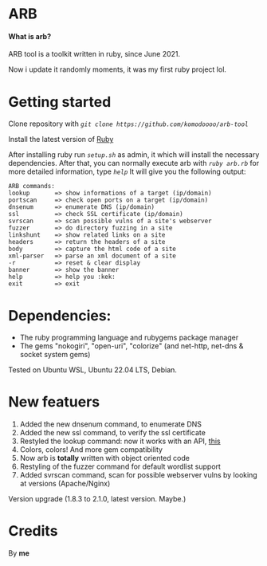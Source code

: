 # ARB 
#### What is arb? 

ARB tool is a toolkit written in ruby, since June 2021.

Now i update it randomly moments, it was my first ruby project lol.

# Getting started
Clone repository with _`git clone https://github.com/komodoooo/arb-tool`_

Install the latest version of [Ruby](https://www.ruby-lang.org/en/downloads/)

After installing ruby run _`setup.sh`_ as admin, it which will install the necessary dependencies. After that, you can normally execute arb with _`ruby arb.rb`_ for more detailed information, type _`help`_
It will give you the following output:

```
ARB commands:
lookup       => show informations of a target (ip/domain)
portscan     => check open ports on a target (ip/domain)
dnsenum      => enumerate DNS (ip/domain)
ssl          => check SSL certificate (ip/domain)
svrscan      => scan possible vulns of a site's webserver
fuzzer       => do directory fuzzing in a site
linkshunt    => show related links on a site
headers      => return the headers of a site
body         => capture the html code of a site
xml-parser   => parse an xml document of a site
-r           => reset & clear display
banner       => show the banner
help         => help you :kek:
exit         => exit
```

# Dependencies:

- The ruby programming language and rubygems package manager
- The gems "nokogiri", "open-uri", "colorize" (and net-http, net-dns & socket system gems)

Tested on Ubuntu WSL, Ubuntu 22.04 LTS, Debian.

# New featuers
1) Added the new dnsenum command, to enumerate DNS
2) Added the new ssl command, to verify the ssl certificate
3) Restyled the lookup command: now it works with an API, [this](https://ipwhois.app)
4) Colors, colors! And more gem compatibility
5) Now arb is **totally** written with object oriented code
6) Restyling of the fuzzer command for default wordlist support
7) Added svrscan command, scan for possible webserver vulns by looking at versions (Apache/Nginx)

Version upgrade (1.8.3 to 2.1.0, latest version. Maybe.)


# Credits

By **me**
